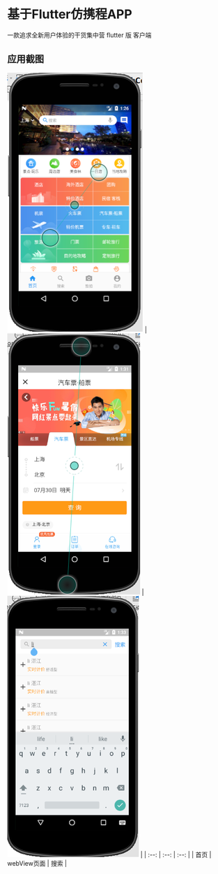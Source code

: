 # 基于Flutter仿携程APP

一款追求全新用户体验的干货集中营 flutter 版 客户端
## 应用截图
 ![1](https://github.com/carsher/flutterApp/blob/master/img1.png) |
 ![2](https://github.com/carsher/flutterApp/blob/master/img2.png) |
 ![3](https://github.com/carsher/flutterApp/blob/master/img3.png) | 
| :--: | :--: | :--: |
| 首页 | webView页面 | 搜索 |

